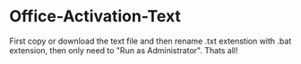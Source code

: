 # Office-Activation-Text

First copy or download the text file and then rename .txt extenstion with .bat extension, then only need to "Run as Administrator". Thats all!
